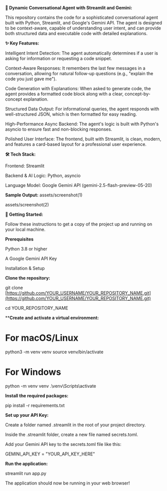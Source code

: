 **🤖 Dynamic Conversational Agent with Streamlit and Gemini:**

This repository contains the code for a sophisticated conversational agent built with Python, Streamlit, and Google's Gemini API. The agent is designed to be context-aware, capable of understanding user intent, and can provide both structured data and executable code with detailed explanations.

**✨ Key Features:**

Intelligent Intent Detection: The agent automatically determines if a user is asking for information or requesting a code snippet.

Context-Aware Responses: It remembers the last few messages in a conversation, allowing for natural follow-up questions (e.g., "explain the code you just gave me").

Code Generation with Explanations: When asked to generate code, the agent provides a formatted code block along with a clear, concept-by-concept explanation.

Structured Data Output: For informational queries, the agent responds with well-structured JSON, which is then formatted for easy reading.

High-Performance Async Backend: The agent's logic is built with Python's asyncio to ensure fast and non-blocking responses.

Polished User Interface: The frontend, built with Streamlit, is clean, modern, and features a card-based layout for a professional user experience.

**🛠️ Tech Stack:**

Frontend: Streamlit

Backend & AI Logic: Python, asyncio

Language Model: Google Gemini API (gemini-2.5-flash-preview-05-20)

**Sample Output:**
assets/screenshot(1)

assets/screenshot(2)


**🚀 Getting Started:**

Follow these instructions to get a copy of the project up and running on your local machine.

**Prerequisites**

Python 3.8 or higher

A Google Gemini API Key

Installation & Setup

**Clone the repository:**

git clone [https://github.com/YOUR_USERNAME/YOUR_REPOSITORY_NAME.git](https://github.com/YOUR_USERNAME/YOUR_REPOSITORY_NAME.git)

cd YOUR_REPOSITORY_NAME


****Create and activate a virtual environment:**
# For macOS/Linux
python3 -m venv venv
source venv/bin/activate

# For Windows
python -m venv venv
.\venv\Scripts\activate


**Install the required packages:**

pip install -r requirements.txt


**Set up your API Key:**

Create a folder named .streamlit in the root of your project directory.

Inside the .streamlit folder, create a new file named secrets.toml.

Add your Gemini API key to the secrets.toml file like this:

GEMINI_API_KEY = "YOUR_API_KEY_HERE"


**Run the application:**

streamlit run app.py


The application should now be running in your web browser!
